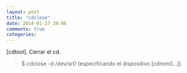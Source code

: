 ```yaml
---
layout: post
title: "cdclose"
date: 2014-01-27 20:06
comments: true
categories: 
---
```

[cdtool]. Cerrar el cd.

>$ cdclose -d /dev/sr0 (especificando el dispositivo [cdrom0...])

